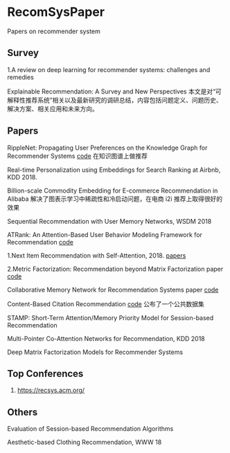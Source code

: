 # RecomSysPaper
Papers on recommender system

## Survey

1.A review on deep learning for recommender systems: challenges and remedies

Explainable Recommendation: A Survey and New Perspectives
本文是对“可解释性推荐系统”相关以及最新研究的调研总结，内容包括问题定义、问题历史、解决方案、相关应用和未来方向。

## Papers

RippleNet: Propagating User Preferences on the Knowledge Graph for Recommender Systems [code](https://github.com/hwwang55/RippleNet)
在知识图谱上做推荐

Real-time Personalization using Embeddings for Search Ranking at Airbnb, KDD 2018.

Billion-scale Commodity Embedding for E-commerce Recommendation in Alibaba
解决了图表示学习中稀疏性和冷启动问题，在电商 i2i 推荐上取得很好的效果

Sequential Recommendation with User Memory Networks, WSDM 2018

ATRank: An Attention-Based User Behavior Modeling Framework for Recommendation [code](https://github.com/jinze1994/ATRank)


1.Next Item Recommendation with Self-Attention, 2018. [papers](http://cn.arxiv.org/abs/1808.06414?context=cs)

2.Metric Factorization: Recommendation beyond Matrix Factorization paper  [code](https://github.com/cheungdaven/metricfactorization)

Collaborative Memory Network for Recommendation Systems paper [code](https://github.com/tebesu/CollaborativeMemoryNetwork)

Content-Based Citation Recommendation [code](https://github.com/allenai/citeomatic)
公布了一个公共数据集

STAMP: Short-Term Attention/Memory Priority Model for Session-based Recommendation

Multi-Pointer Co-Attention Networks for Recommendation,  KDD 2018

Deep Matrix Factorization Models for Recommender Systems

## Top Conferences
1. https://recsys.acm.org/


## Others
Evaluation of Session-based Recommendation Algorithms 

Aesthetic-based Clothing Recommendation,  WWW 18 


